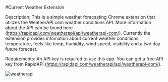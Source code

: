 #Current Weather Extension

Description: This is a simple weather forecasting Chrome extension that utilizes the WeatherAPI.com weather conditions API. More information about the API can be found here (https://rapidapi.com/weatherapi/api/weatherapi-com/). Currently the extension provides infomation about current weather conditions, temperature, feels like temp, humidity, wind speed, visibility and a two day future forecast.

Requirements: An API key is required to use this app. You can get a free API key from RapidAPI (https://rapidapi.com/weatherapi/api/weatherapi-com/).

![weatherapi](https://user-images.githubusercontent.com/108149462/214126840-55be2d7f-eec9-4967-81c9-1314ee31b1ac.png)
